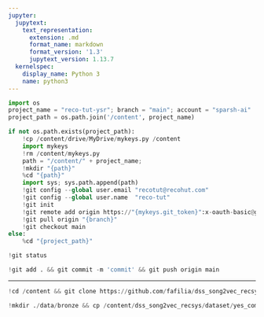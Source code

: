 ```yaml
---
jupyter:
  jupytext:
    text_representation:
      extension: .md
      format_name: markdown
      format_version: '1.3'
      jupytext_version: 1.13.7
  kernelspec:
    display_name: Python 3
    name: python3
---
```


```python id="86MgMsi_GD70" colab={"base_uri": "https://localhost:8080/"} executionInfo={"status": "ok", "timestamp": 1628264124272, "user_tz": -330, "elapsed": 2128, "user": {"displayName": "Sparsh Agarwal", "photoUrl": "", "userId": "13037694610922482904"}} outputId="d16f83f0-6f40-43df-cea5-ad0173c3a4d4"
import os
project_name = "reco-tut-ysr"; branch = "main"; account = "sparsh-ai"
project_path = os.path.join('/content', project_name)

if not os.path.exists(project_path):
    !cp /content/drive/MyDrive/mykeys.py /content
    import mykeys
    !rm /content/mykeys.py
    path = "/content/" + project_name; 
    !mkdir "{path}"
    %cd "{path}"
    import sys; sys.path.append(path)
    !git config --global user.email "recotut@recohut.com"
    !git config --global user.name  "reco-tut"
    !git init
    !git remote add origin https://"{mykeys.git_token}":x-oauth-basic@github.com/"{account}"/"{project_name}".git
    !git pull origin "{branch}"
    !git checkout main
else:
    %cd "{project_path}"
```

```python id="zzFVExkIFzDe" colab={"base_uri": "https://localhost:8080/"} executionInfo={"status": "ok", "timestamp": 1628264296374, "user_tz": -330, "elapsed": 465, "user": {"displayName": "Sparsh Agarwal", "photoUrl": "", "userId": "13037694610922482904"}} outputId="2345d832-fcfe-4b91-a1c3-a803d787b573"
!git status
```

```python id="pXWJ6RWXjvEx" colab={"base_uri": "https://localhost:8080/"} executionInfo={"status": "ok", "timestamp": 1628264307358, "user_tz": -330, "elapsed": 6247, "user": {"displayName": "Sparsh Agarwal", "photoUrl": "", "userId": "13037694610922482904"}} outputId="f243f5d1-1bf3-4066-cc7c-33fb45acd5ad"
!git add . && git commit -m 'commit' && git push origin main
```

<!-- #region id="DqVtQ4T7Fz_l" -->
---
<!-- #endregion -->

```python id="XJhLU7p1l0rL" colab={"base_uri": "https://localhost:8080/"} executionInfo={"status": "ok", "timestamp": 1628264167431, "user_tz": -330, "elapsed": 31264, "user": {"displayName": "Sparsh Agarwal", "photoUrl": "", "userId": "13037694610922482904"}} outputId="9566d06e-8fa3-43d5-a35e-f23398647152"
!cd /content && git clone https://github.com/fafilia/dss_song2vec_recsys.git
```

```python id="QiPQimwZGtqJ" executionInfo={"status": "ok", "timestamp": 1628264279234, "user_tz": -330, "elapsed": 430, "user": {"displayName": "Sparsh Agarwal", "photoUrl": "", "userId": "13037694610922482904"}}
!mkdir ./data/bronze && cp /content/dss_song2vec_recsys/dataset/yes_complete/* ./data/bronze
```
